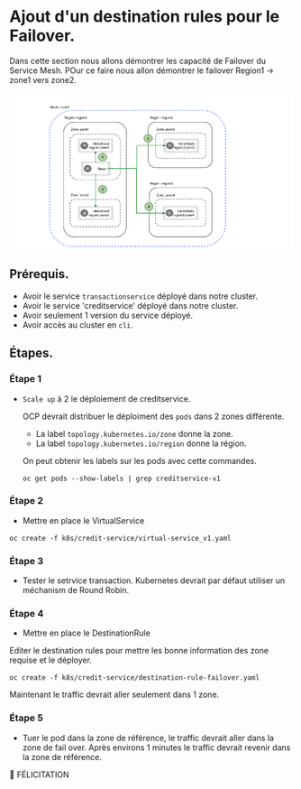 # Ajout d'un destination rules pour le Failover.

Dans cette section nous allons démontrer les capacité de Failover du Service Mesh. POur ce faire nous allon démontrer le failover Region1 -> zone1 vers zone2.

![failover](images/meshFailover.png)

## Prérequis.
* Avoir le service `transactionservice` déployé dans notre cluster.
* Avoir le service 'creditservice' déployé dans notre cluster.
* Avoir seulement 1 version du service déployé.
* Avoir accès au cluster en `cli`.

## Étapes.

### Étape 1

* `Scale up` à 2 le déploiement de creditservice.

   OCP devrait distribuer le déploiment des `pods` dans 2 zones différente. 
   
   * La label `topology.kubernetes.io/zone` donne la zone.
   * La label `topology.kubernetes.io/region` donne la région.

   On peut obtenir les labels sur les pods avec cette commandes.
   ```
   oc get pods --show-labels | grep creditservice-v1
   ```

### Étape 2

* Mettre en place le VirtualService
```
oc create -f k8s/credit-service/virtual-service_v1.yaml
```

### Étape 3

* Tester le setrvice transaction.  Kubernetes devrait par défaut utiliser un méchanism de Round Robin.

### Étape 4


* Mettre en place le DestinationRule

Editer le destination rules pour mettre les bonne information des zone requise et le déployer.

```
oc create -f k8s/credit-service/destination-rule-failover.yaml
```

Maintenant le traffic devrait aller seulement dans 1 zone.

### Étape 5

* Tuer le pod dans la zone de référence, le traffic devrait aller dans la zone de fail over. Après environs 1 minutes le traffic devrait revenir dans la zone de référence.

:tada: FÉLICITATION
